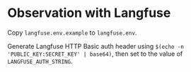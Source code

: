 # Observation with Langfuse

Copy `langfuse.env.example` to `langfuse.env`.

Generate Langfuse HTTP Basic auth header using `$(echo -n 'PUBLIC_KEY:SECRET_KEY' | base64)`, then set to the value of `LANGFUSE_AUTH_STRING`.